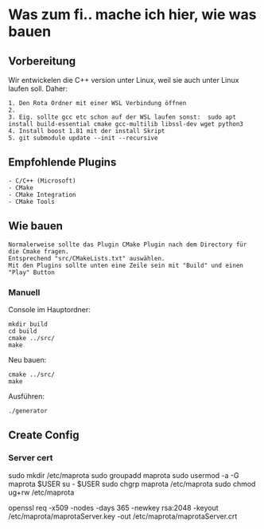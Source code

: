 # Was zum fi.. mache ich hier, wie was bauen


## Vorbereitung

Wir entwickelen die C++ version unter Linux, weil sie auch unter Linux laufen soll.
Daher:

    1. Den Rota Ordner mit einer WSL Verbindung öffnen
    2.
    3. Eig. sollte gcc etc schon auf der WSL laufen sonst:  sudo apt install build-essential cmake gcc-multilib libssl-dev wget python3
    4. Install boost 1.81 mit der install Skript
    5. git submodule update --init --recursive

## Empfohlende Plugins

    - C/C++ (Microsoft)
    - CMake
    - CMake Integration
    - CMake Tools

## Wie bauen

    Normalerweise sollte das Plugin CMake Plugin nach dem Directory für die Cmake fragen.
    Entsprechend "src/CMakeLists.txt" auswählen.
    Mit den Plugins sollte unten eine Zeile sein mit "Build" und einen "Play" Button

### Manuell

Console im Hauptordner:

    mkdir build
    cd build
    cmake ../src/
    make

Neu bauen:

    cmake ../src/
    make

Ausführen:

    ./generator

## Create Config

### Server cert

sudo mkdir /etc/maprota
sudo groupadd maprota
sudo usermod -a -G maprota $USER
su - $USER
sudo chgrp maprota /etc/maprota
sudo chmod ug+rw /etc/maprota

openssl req -x509 -nodes -days 365 -newkey rsa:2048 -keyout /etc/maprota/maprotaServer.key -out /etc/maprota/maprotaServer.crt